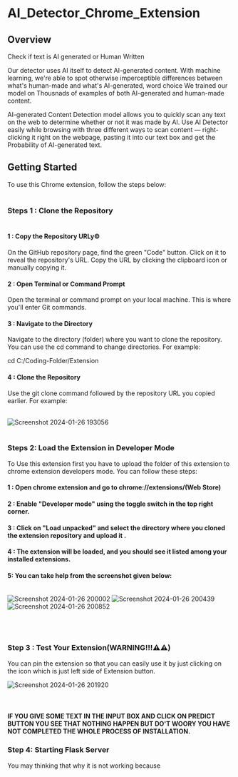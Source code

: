 # AI_Detector_Chrome_Extension

## Overview

Check if text is AI generated or Human Written

Our detector uses AI itself to detect AI-generated content. With machine learning, we're able to spot otherwise imperceptible differences between what's human-made and what's AI-generated, word choice We trained our model on Thousnads of examples of both AI-generated and human-made content.

AI-generated Content Detection model allows you to quickly scan any text on the web to determine whether or not it was made by AI. Use AI Detector easily while browsing with three different ways to scan content — right-clicking it right on the webpage, pasting it into our text box and get the Probability of AI-generated text.

## Getting Started

To use this Chrome extension, follow the steps below:<br /><br />

### Steps 1 : Clone the Repository<br /><br />

#### 1 : Copy the Repository URLy©️
 
On the GitHub repository page, find the green "Code" button. Click on it to reveal the repository's URL. Copy the URL by clicking the clipboard icon or manually copying it.

#### 2 : Open Terminal or Command Prompt

Open the terminal or command prompt on your local machine. This is where you'll enter Git commands.

#### 3 : Navigate to the Directory

Navigate to the directory (folder) where you want to clone the repository. You can use the cd command to change directories. For example:

cd C:/Coding-Folder/Extension

#### 4 : Clone the Repository

Use the git clone command followed by the repository URL you copied earlier. For example:<br /><br />

![Screenshot 2024-01-26 193056](https://github.com/yashusinghal69/AI_Chrome_extension/assets/125557043/156d9ca1-3430-4ac6-8cee-3df536722a4b)<br /><br />

### Steps 2: Load the Extension in Developer Mode

To Use this extension first you have to upload the folder of this extension to chrome extension developers mode. You can follow these steps:

#### 1 : Open chrome extension and go to chrome://extensions/(Web Store)
#### 2 : Enable "Developer mode" using the toggle switch in the top right corner.
#### 3 : Click on "Load unpacked" and select the directory where you cloned the extension repository and upload it .
#### 4 : The extension will be loaded, and you should see it listed among your installed extensions.
#### 5: You can take help from the screenshot given below:<br /><br />

![Screenshot 2024-01-26 200002](https://github.com/yashusinghal69/AI_Chrome_extension/assets/125557043/a9bef029-5396-4ca6-9008-964f51899830)
![Screenshot 2024-01-26 200439](https://github.com/yashusinghal69/AI_Chrome_extension/assets/125557043/09206089-74ac-47fc-a021-fc5840f72dad)
![Screenshot 2024-01-26 200852](https://github.com/yashusinghal69/AI_Chrome_extension/assets/125557043/2558030b-6203-4c4e-9549-74976edd1567)<br /><br /><br /><br />

### Step 3 : Test Your Extension(WARNING!!!⚠️⚠️)<br/>
You can pin  the extension so that you can easily use it by just clicking on the icon which is  just left side of Extension button.<br/>

![Screenshot 2024-01-26 201920](https://github.com/yashusinghal69/AI_Chrome_extension/assets/125557043/2ba512cd-bf62-4583-9607-f1f1fbdffe3c)<br /><br /><br />

#### IF YOU GIVE SOME TEXT IN THE INPUT BOX AND CLICK ON PREDICT BUTTON YOU SEE THAT NOTHING HAPPEN BUT DO'T WOORY YOU HAVE NOT COMPLETED THE WHOLE PROCESS OF INSTALLATION.

### Step 4: Starting Flask Server

You may thinking that why it is not working because




